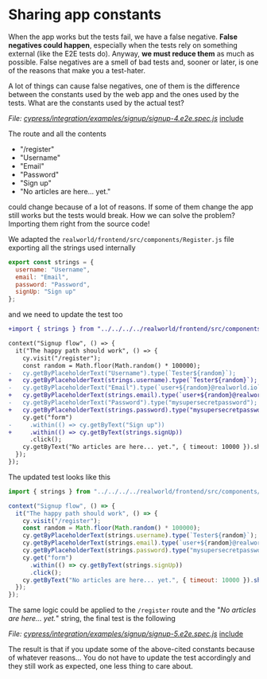 # Sharing app constants

When the app works but the tests fail, we have a false negative. **False negatives could happen**, especially when the tests rely on something external (like the E2E tests do). Anyway, **we must reduce them** as much as possible. False negatives are a smell of bad tests and, sooner or later, is one of the reasons that make you a test-hater.

A lot of things can cause false negatives, one of them is the difference between the constants used by the web app and the ones used by the tests. What are the constants used by the actual test?

<i>File: <a href="../cypress/integration/examples/signup/signup-4.e2e.spec.js" target="_blank">cypress/integration/examples/signup/signup-4.e2e.spec.js</a></i>
[include](../cypress/integration/examples/signup/signup-4.e2e.spec.js)

The route and all the contents

- "/register"
- "Username"
- "Email"
- "Password"
- "Sign up"
- "No articles are here... yet."

could change because of a lot of reasons. If some of them change the app still works but the tests would break. How we can solve the problem? Importing them right from the source code!

We adapted the `realworld/frontend/src/components/Register.js` file exporting all the strings used internally

```javascript
export const strings = {
  username: "Username",
  email: "Email",
  password: "Password",
  signUp: "Sign up"
};
```

and we need to update the test too

```diff
+import { strings } from "../../../../realworld/frontend/src/components/Register";

context("Signup flow", () => {
  it("The happy path should work", () => {
    cy.visit("/register");
    const random = Math.floor(Math.random() * 100000);
-   cy.getByPlaceholderText("Username").type(`Tester${random}`);
+   cy.getByPlaceholderText(strings.username).type(`Tester${random}`);
-   cy.getByPlaceholderText("Email").type(`user+${random}@realworld.io`);
+   cy.getByPlaceholderText(strings.email).type(`user+${random}@realworld.io`);
-   cy.getByPlaceholderText("Password").type("mysupersecretpassword");
+   cy.getByPlaceholderText(strings.password).type("mysupersecretpassword");
    cy.get("form")
-     .within(() => cy.getByText("Sign up"))
+     .within(() => cy.getByText(strings.signUp))
      .click();
    cy.getByText("No articles are here... yet.", { timeout: 10000 }).should("be.visible");
  });
});
```

The updated test looks like this

```javascript
import { strings } from "../../../../realworld/frontend/src/components/Register";

context("Signup flow", () => {
  it("The happy path should work", () => {
    cy.visit("/register");
    const random = Math.floor(Math.random() * 100000);
    cy.getByPlaceholderText(strings.username).type(`Tester${random}`);
    cy.getByPlaceholderText(strings.email).type(`user+${random}@realworld.io`);
    cy.getByPlaceholderText(strings.password).type("mysupersecretpassword");
    cy.get("form")
      .within(() => cy.getByText(strings.signUp))
      .click();
    cy.getByText("No articles are here... yet.", { timeout: 10000 }).should("be.visible");
  });
});
```

The same logic could be applied to the `/register` route and the "_No articles are here... yet._" string, the final test is the following

<i>File: <a href="../cypress/integration/examples/signup/signup-5.e2e.spec.js" target="_blank">cypress/integration/examples/signup/signup-5.e2e.spec.js</a></i>
[include](../cypress/integration/examples/signup/signup-5.e2e.spec.js)

The result is that if you update some of the above-cited constants because of whatever reasons... You do not have to update the test accordingly and they still work as expected, one less thing to care about.
